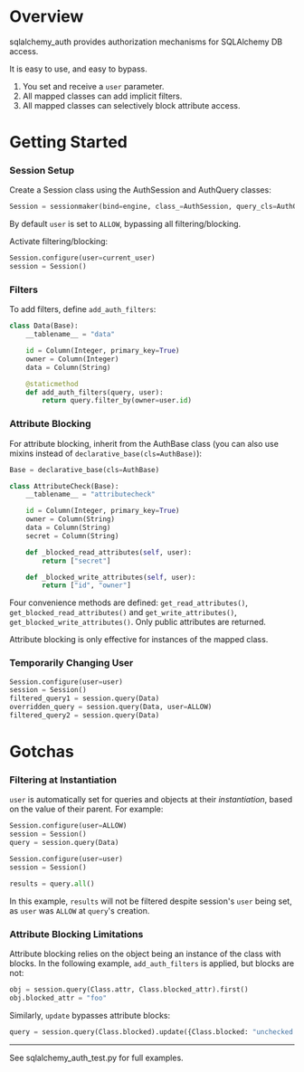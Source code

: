 # Overview

sqlalchemy_auth provides authorization mechanisms for SQLAlchemy DB access.

It is easy to use, and easy to bypass. 

1. You set and receive a `user` parameter. 
2. All mapped classes can add implicit filters.
3. All mapped classes can selectively block attribute access.

# Getting Started

### Session Setup

Create a Session class using the AuthSession and AuthQuery classes:

```python
Session = sessionmaker(bind=engine, class_=AuthSession, query_cls=AuthQuery)
```

By default `user` is set to `ALLOW`, bypassing all filtering/blocking.

Activate filtering/blocking:

```python
Session.configure(user=current_user)
session = Session()
```

### Filters

To add filters, define `add_auth_filters`:

```python
class Data(Base):
    __tablename__ = "data"

    id = Column(Integer, primary_key=True)
    owner = Column(Integer)
    data = Column(String)

    @staticmethod
    def add_auth_filters(query, user):
        return query.filter_by(owner=user.id)
```

### Attribute Blocking

For attribute blocking, inherit from the AuthBase class (you can also use
mixins instead of `declarative_base(cls=AuthBase)`):

```python
Base = declarative_base(cls=AuthBase)

class AttributeCheck(Base):
    __tablename__ = "attributecheck"

    id = Column(Integer, primary_key=True)
    owner = Column(String)
    data = Column(String)
    secret = Column(String)

    def _blocked_read_attributes(self, user):
        return ["secret"]

    def _blocked_write_attributes(self, user):
        return ["id", "owner"]
```

Four convenience methods are defined:
`get_read_attributes()`, `get_blocked_read_attributes()` and
`get_write_attributes()`, `get_blocked_write_attributes()`. Only public
attributes are returned.

Attribute blocking is only effective for instances of the mapped class.

### Temporarily Changing User


```python
Session.configure(user=user)
session = Session()
filtered_query1 = session.query(Data)
overridden_query = session.query(Data, user=ALLOW)
filtered_query2 = session.query(Data)
```

# Gotchas

### Filtering at Instantiation

`user` is automatically set for queries and objects at their _instantiation_,
based on the value of their parent. For example:

```python
Session.configure(user=ALLOW)
session = Session()
query = session.query(Data)

Session.configure(user=user)
session = Session()

results = query.all()
```

In this example, `results` will not be filtered despite session's `user` being
set, as `user` was `ALLOW` at `query`'s creation.

### Attribute Blocking Limitations

Attribute blocking relies on the object being an instance of the class with blocks.
In the following example, `add_auth_filters` is applied, but blocks are not:

```python
obj = session.query(Class.attr, Class.blocked_attr).first()
obj.blocked_attr = "foo"
```

Similarly, `update` bypasses attribute blocks:

```python
query = session.query(Class.blocked).update({Class.blocked: "unchecked overwrite"})
```

--------------------------

See sqlalchemy_auth_test.py for full examples.
